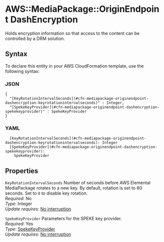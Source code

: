 # AWS::MediaPackage::OriginEndpoint DashEncryption<a name="aws-properties-mediapackage-originendpoint-dashencryption"></a>

Holds encryption information so that access to the content can be controlled by a DRM solution\.

## Syntax<a name="aws-properties-mediapackage-originendpoint-dashencryption-syntax"></a>

To declare this entity in your AWS CloudFormation template, use the following syntax:

### JSON<a name="aws-properties-mediapackage-originendpoint-dashencryption-syntax.json"></a>

```
{
  "[KeyRotationIntervalSeconds](#cfn-mediapackage-originendpoint-dashencryption-keyrotationintervalseconds)" : Integer,
  "[SpekeKeyProvider](#cfn-mediapackage-originendpoint-dashencryption-spekekeyprovider)" : SpekeKeyProvider
}
```

### YAML<a name="aws-properties-mediapackage-originendpoint-dashencryption-syntax.yaml"></a>

```
  [KeyRotationIntervalSeconds](#cfn-mediapackage-originendpoint-dashencryption-keyrotationintervalseconds): Integer
  [SpekeKeyProvider](#cfn-mediapackage-originendpoint-dashencryption-spekekeyprovider):
    SpekeKeyProvider
```

## Properties<a name="aws-properties-mediapackage-originendpoint-dashencryption-properties"></a>

`KeyRotationIntervalSeconds` <a name="cfn-mediapackage-originendpoint-dashencryption-keyrotationintervalseconds"></a>
Number of seconds before AWS Elemental MediaPackage rotates to a new key\. By default, rotation is set to 60 seconds\. Set to `0` to disable key rotation\.  
_Required_: No  
_Type_: Integer  
_Update requires_: [No interruption](https://docs.aws.amazon.com/AWSCloudFormation/latest/UserGuide/using-cfn-updating-stacks-update-behaviors.html#update-no-interrupt)

`SpekeKeyProvider` <a name="cfn-mediapackage-originendpoint-dashencryption-spekekeyprovider"></a>
Parameters for the SPEKE key provider\.  
_Required_: Yes  
_Type_: [SpekeKeyProvider](aws-properties-mediapackage-originendpoint-spekekeyprovider.md)  
_Update requires_: [No interruption](https://docs.aws.amazon.com/AWSCloudFormation/latest/UserGuide/using-cfn-updating-stacks-update-behaviors.html#update-no-interrupt)
